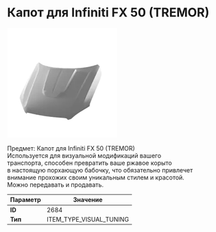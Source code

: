 # Капот для Infiniti FX 50 (TREMOR)

![Item Image](../img/2684.webp?raw=true)

Предмет: Капот для Infiniti FX 50 (TREMOR)<br>Используется для визуальной модификаций вашего<br>транспорта, способен превратить ваше ржавое корыто<br>в настоящую порхающую бабочку, что обязательно привлечет<br>внимание прохожих своим уникальным стилем и красотой.<br>Можно передавать и продавать.


| Параметр | Значение |
|----------|----------|
| **ID** | 2684 |
| **Тип** | ITEM_TYPE_VISUAL_TUNING |

